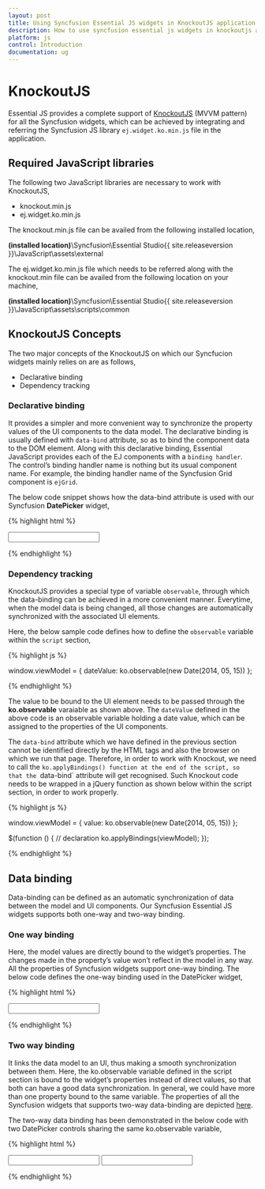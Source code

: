 ```yaml
---
layout: post
title: Using Syncfusion Essential JS widgets in KnockoutJS application
description: How to use syncfusion essential js widgets in knockoutjs application
platform: js
control: Introduction
documentation: ug
---
```


# KnockoutJS

Essential JS provides a complete support of [KnockoutJS](http://knockoutjs.com/documentation/introduction.html) (MVVM pattern) for all the Syncfusion widgets, which can be achieved by integrating and referring the Syncfusion JS library `ej.widget.ko.min.js` file in the application.

## Required JavaScript libraries

The following two JavaScript libraries are necessary to work with KnockoutJS,

* knockout.min.js
* ej.widget.ko.min.js

The knockout.min.js file can be availed from the following installed location,

<b>(installed location)</b>\Syncfusion\Essential Studio\{{ site.releaseversion }}\JavaScript\assets\external

The ej.widget.ko.min.js file which needs to be referred along with the knockout.min file can be availed from the following location on your machine,

<b>(installed location)</b>\Syncfusion\Essential Studio\{{ site.releaseversion }}\JavaScript\assets\scripts\common

## KnockoutJS Concepts

The two major concepts of the KnockoutJS on which our Syncfucion widgets mainly relies on are as follows,

* Declarative binding
* Dependency tracking

### Declarative binding

It provides a simpler and more convenient way to synchronize the property values of the UI components to the data model. The declarative binding is usually defined with `data-bind` attribute, so as to bind the component data to the DOM element. Along with this declarative binding, Essential JavaScript provides each of the EJ components with a `binding handler`. The control’s binding handler name is nothing but its usual component name. For example, the binding handler name of the Syncfusion Grid component is `ejGrid`.

The below code snippet shows how the data-bind attribute is used with our Syncfusion **DatePicker** widget,

{% highlight html %}


<input id="datepick2" data-bind="ejDatePicker: { value: '01/01/2015', enableStrictMode: true }"/> 


{% endhighlight %}

### Dependency tracking

KnockoutJS provides a special type of variable `observable`, through which the data-binding can be achieved in a more convenient manner. Everytime, when the model data is being changed, all those changes are automatically synchronized with the associated UI elements. 

Here, the below sample code defines how to define the `observable` variable within the `script` section,

{% highlight js %}

window.viewModel = {
   dateValue: ko.observable(new Date(2014, 05, 15))
};

{% endhighlight %}

The value to be bound to the UI element needs to be passed through the **ko.observable** varaiable as shown above. The `dateValue` defined in the above code is an observable variable holding a date value, which can be assigned to the properties of the UI components.

The `data-bind` attribute which we have defined in the previous section cannot be identified directly by the HTML tags and also the browser on which we run that page.  Therefore, in order to work with Knockout, we need to call the `ko.applyBindings() function at the end of the script, so that the `data-bind` attribute will get recognised. Such Knockout code needs to be wrapped in a jQuery function as shown below within the script section, in order to work properly.

{% highlight js %}

window.viewModel = {
    value: ko.observable(new Date(2014, 05, 15))
};
            
$(function () {
    // declaration
    ko.applyBindings(viewModel);
});                        

{% endhighlight %}

## Data binding

Data-binding can be defined as an automatic synchronization of data between the model and UI components. Our Syncfusion Essential JS widgets supports both one-way and two-way binding.

### One way binding

Here, the model values are directly bound to the widget’s properties. The changes made in the property’s value won’t reflect in the model in any way. All the properties of Syncfusion widgets support one-way binding. The below code defines the one-way binding used in the DatePicker widget,

{% highlight html %}

<input id="myDatePicker1" data-bind="ejDatePicker: { value: '01/01/2015', enableStrictMode: true }"/>


{% endhighlight %}

### Two way binding

It links the data model to an UI, thus making a smooth synchronization between them. Here, the ko.observable variable defined in the script section is bound to the widget’s properties instead of direct values, so that both can have a good data synchronization. In general, we could have more than one property bound to the same variable. The properties of all the Syncfusion widgets that supports two-way data-binding are depicted [here](/js/angularjs#two-way-binding-properties). 

The two-way data binding has been demonstrated in the below code with two DatePicker controls sharing the same ko.observable variable,

{% highlight html %}

<html xmlns="http://www.w3.org/1999/xhtml">
  <head>
    <title>Essential Studio for JavaScript : DatePicker - Knockout</title>
    <!-- SCRIPT & CSS REFERENCE SECTION -->
  </head>
  <body>
    <input id="mydatepicker1" data-bind="ejDatePicker: { value: dateValue, enableStrictMode: true }"/>
    <input id="mydatepicker2" data-bind="ejDatePicker: { value: dateValue, enableStrictMode: true }"/>
    <script type="text/javascript">
            window.viewModel = {
            dateValue: ko.observable(new Date(2014, 05, 15))
            };
            $(function () {
                // declaration
                ko.applyBindings(viewModel);
            });                        
    </script>
  </body>
</html>

{% endhighlight %}